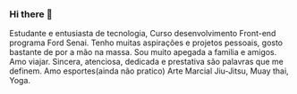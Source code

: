 ### Hi there 👋

Estudante e entusiasta de tecnologia, Curso desenvolvimento Front-end programa Ford Senai. Tenho muitas aspirações e projetos pessoais, gosto bastante de por a mão na massa. Sou muito apegada a familia e amigos. 
Amo viajar. Sincera, atenciosa, dedicada e prestativa são palavras que me definem. Amo esportes(ainda não pratico) Arte Marcial Jiu-Jitsu, Muay thai, Yoga.
